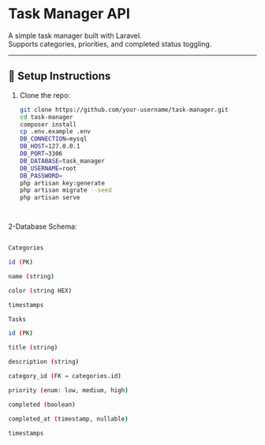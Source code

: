 # Task Manager API

A simple task manager built with Laravel.  
Supports categories, priorities, and completed status toggling.

---

## 🚀 Setup Instructions

1. Clone the repo:
   ```bash
   git clone https://github.com/your-username/task-manager.git
   cd task-manager
   composer install
   cp .env.example .env
   DB_CONNECTION=mysql
   DB_HOST=127.0.0.1
   DB_PORT=3306
   DB_DATABASE=task_manager
   DB_USERNAME=root
   DB_PASSWORD=
   php artisan key:generate
   php artisan migrate --seed
   php artisan serve




2-Database Schema:
   ```bash

   Categories

   id (PK)

  name (string)

  color (string HEX)

  timestamps

  Tasks

  id (PK)

  title (string)

  description (string)

  category_id (FK → categories.id)

  priority (enum: low, medium, high)

  completed (boolean)

  completed_at (timestamp, nullable)

  timestamps




